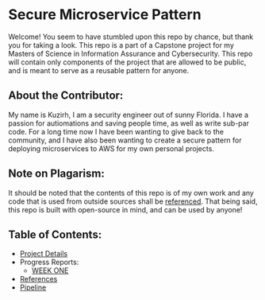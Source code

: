 # Secure Microservice Pattern
Welcome! You seem to have stumbled upon this repo by chance, but thank you for taking a look. This repo is a part of a Capstone project for my Masters of Science in Information Assurance and Cybersecurity. This repo will contain only components of the project that are allowed to be public, and is meant to serve as a reusable pattern for anyone. 

## About the Contributor:
My name is Kuzirh, I am a security engineer out of sunny Florida. I have a passion for autiomations and saving people time, as well as write sub-par code. For a long time now I have been wanting to give back to the community, and I have also been wanting to create a secure pattern for deploying microservices to AWS for my own personal projects.

## Note on Plagarism:
It should be noted that the contents of this repo is of my own work and any code that is used from outside sources shall be [referenced](REFERENCES.md). That being said, this repo is built with open-source in mind, and can be used by anyone!

## Table of Contents:
- [Project Details](Project.md)
- Progress Reports:
  - [WEEK ONE](Progress_Reports/WEEK_ONE.md)
- [References](REFERENCES.md)
- [Pipeline](PIPELINE.md)
